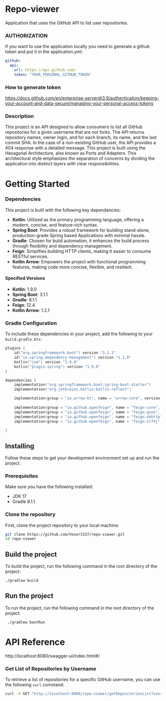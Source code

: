 # Repo-viewer
Application that uses the GitHub API to list user repositories.
### AUTHORIZATION
If you want to use the application locally you need to generate a github token and put it in the application.yml: 
``` yml
github:
  api:
    url: https://api.github.com/
    token: "YOUR_PERSONAL_GITHUB_TOKEN"
```
### How to generate token
https://docs.github.com/en/enterprise-server@3.9/authentication/keeping-your-account-and-data-secure/managing-your-personal-access-tokens

### Description
This project is an API designed to allow consumers to list all GitHub repositories for a given username that are not forks. The API returns repository names, owner login, and for each branch, its name, and the last commit SHA. In the case of a non-existing GitHub user, the API provides a 404 response with a detailed message.
This project is built using the Hexagonal Architecture, also known as Ports and Adapters. This architectural style emphasizes the separation of concerns by dividing the application into distinct layers with clear responsibilities.
# Getting Started
### Dependencies
This project is built with the following key dependencies:

- **Kotlin**: Utilized as the primary programming language, offering a modern, concise, and feature-rich syntax.
- **Spring Boot**: Provides a robust framework for building stand-alone, production-grade Spring based Applications with minimal hassle.
- **Gradle**: Chosen for build automation, it enhances the build process through flexibility and dependency management.
- **Feign**: Simplifies building HTTP clients, making it easier to consume RESTful services.
- **Kotlin Arrow**: Empowers the project with functional programming features, making code more concise, flexible, and resilient.

#### Specified Versions
- **Kotlin**: 1.9.0 
- **Spring Boot**: 3.1.1 
- **Gradle**: 8.1.1 
- **Feign**: 12.4 
- **Kotlin Arrow**: 1.2.1 

### Gradle Configuration

To include these dependencies in your project, add the following to your `build.gradle.kts`:

```kotlin
plugins {
    id("org.springframework.boot") version "3.1.1"
    id("io.spring.dependency-management") version "1.1.0"
    kotlin("jvm") version "1.9.0"
    kotlin("plugin.spring") version "1.9.0"
}

dependencies {
    implementation("org.springframework.boot:spring-boot-starter")
    implementation("org.jetbrains.kotlin:kotlin-reflect")

    implementation(group = "io.arrow-kt", name = "arrow-core", version = "1.2.1")
    
    implementation(group = "io.github.openfeign", name = "feign-core", version = "12.4")
    implementation(group = "io.github.openfeign", name = "feign-gson", version = "12.4")
    implementation(group = "io.github.openfeign", name = "feign-okhttp", version = "12.4")
    implementation(group = "io.github.openfeign", name = "feign-slf4j", version = "12.4")
    
}
```

## Installing

Follow these steps to get your development environment set up and run the project.

### Prerequisites

Make sure you have the following installed:
- JDK 17
- Gradle 8.1.1

### Clone the repository

First, clone the project repository to your local machine:

```bash
git clone https://github.com/Vexor1337/repo-viewer.git
cd repo-viewer
```
## Build the project
To build the project, run the following command in the root directory of the project:
```` bash
./gradlew build
````
## Run the project
To run the project, run the following command in the root directory of the project:
```` bash
 ./gradlew bootRun
````
# API Reference
http://localhost:8080/swagger-ui/index.html#/


### Get List of Repositories by Username

To retrieve a list of repositories for a specific GitHub username, you can use the following `curl` command:

```bash
curl -X GET "http://localhost:8080/repo-viewer/getRepositoriesList?username=Vexor1337" -H "Accept: application/json"
```




